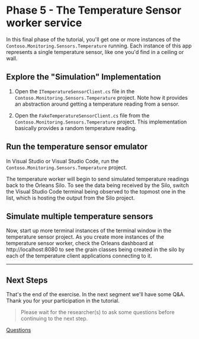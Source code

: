 # Phase 5 - The Temperature Sensor worker service 

In this final phase of the tutorial, you'll get one or more instances of the `Contoso.Monitoring.Sensors.Temperature` running. Each instance of this app represents a single temperature sensor, like one you'd find in a ceiling or wall.

## Explore the "Simulation" Implementation

1. Open the `ITemperatureSensorClient.cs` file in the `Contoso.Monitoring.Sensors.Temperature` project. Note how it provides an abstraction around getting a temperature reading from a sensor.

1. Open the `FakeTemperatureSensorClient.cs` file from the `Contoso.Monitoring.Sensors.Temperature` project. This implementation basically provides a random temperature reading.

## Run the temperature sensor emulator

In Visual Studio or Visual Studio Code, run the `Contoso.Monitoring.Sensors.Temperature` project. 

The temperature worker will begin to send simulated temperature readings back to the Orleans Silo. To see the data being received by the Silo, switch the Visual Studio Code terminal being observed to the topmost one in the list, which is hosting the output from the Silo project. 

## Simulate multiple temperature sensors

Now, start up more terminal instances of the terminal window in the temperature sensor project. As you create more instances of the temperature sensor worker, check the Orleans dashboard at http://localhost:8080 to see the grain classes being created in the silo by each of the temperature client applications connecting to it. 

---

## Next Steps

That's the end of the exercise. In the next segment we'll have some Q&A. Thank you for your participation in the tutorial. 

> Please wait for the researcher(s) to ask some questions before continuing to the next step.

[Questions](final.md)